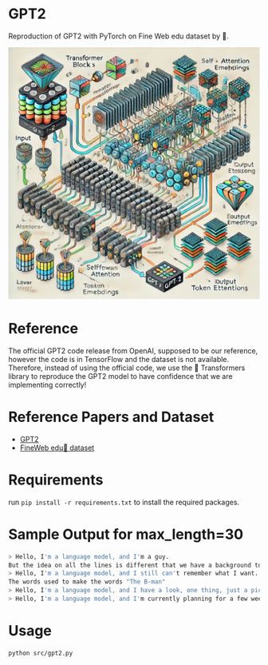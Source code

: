 # GPT2

Reproduction of GPT2 with PyTorch on Fine Web edu dataset by 🤗. 

![img](./img/image.png)

# Reference 
The official GPT2 code release from OpenAI, supposed to be our reference, however the code is in TensorFlow and the dataset is not available. Therefore, instead of using the official code, we use the 🤗 Transformers library to reproduce the GPT2 model to have confidence that we are implementing correctly!

# Reference Papers and Dataset 
- [GPT2](https://arxiv.org/abs/2005.14165)
- [FineWeb edu🍷 dataset](https://huggingface.co/datasets/HuggingFaceFW/fineweb)

# Requirements
run `pip install -r requirements.txt` to install the required packages.

# Sample Output for max_length=30
```bash
> Hello, I'm a language model, and I'm a guy.
But the idea on all the lines is different that we have a background to be found
> Hello, I'm a language model, and I still can't remember what I want....
The words used to make the words "The B-man"
> Hello, I'm a language model, and I have a look, one thing, just a picture, and some, some of the other things I've done
> Hello, I'm a language model, and I'm currently planning for a few weeks now, yet, I'm getting some ideas about something, but just really
```

# Usage
```bash
python src/gpt2.py
```